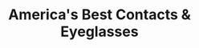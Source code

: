 ---
title: "America's Best Contacts & Eyeglasses"
url: /greenfield/americas-best-contacts-and-eyeglasses/
shop: optician
---